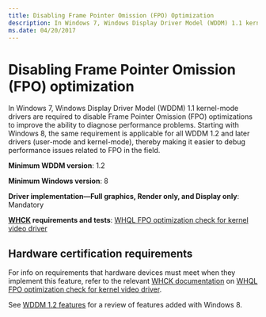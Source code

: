 ```yaml
---
title: Disabling Frame Pointer Omission (FPO) Optimization
description: In Windows 7, Windows Display Driver Model (WDDM) 1.1 kernel-mode drivers are required to disable Frame Pointer Omission (FPO) optimizations to improve the ability to diagnose performance problems.
ms.date: 04/20/2017
---
```


# Disabling Frame Pointer Omission (FPO) optimization


In Windows 7, Windows Display Driver Model (WDDM) 1.1 kernel-mode drivers are required to disable Frame Pointer Omission (FPO) optimizations to improve the ability to diagnose performance problems. Starting with Windows 8, the same requirement is applicable for all WDDM 1.2 and later drivers (user-mode and kernel-mode), thereby making it easier to debug performance issues related to FPO in the field.

**Minimum WDDM version**: 1.2

**Minimum Windows version**: 8

**Driver implementation—Full graphics, Render only, and Display only**: Mandatory

**[WHCK](/windows-hardware/test/hlk/windows-hardware-lab-kit) requirements and tests**: [WHQL FPO optimization check for kernel video driver](/windows-hardware/test/hlk/testref/2ad364ea-73db-47b6-a627-dea13e7c17d2)


 

## <span id="Hardware_certification_requirements"></span><span id="hardware_certification_requirements"></span><span id="HARDWARE_CERTIFICATION_REQUIREMENTS"></span>Hardware certification requirements


For info on requirements that hardware devices must meet when they implement this feature, refer to the relevant [WHCK documentation](/windows-hardware/test/hlk/windows-hardware-lab-kit) on [WHQL FPO optimization check for kernel video driver](/windows-hardware/test/hlk/testref/2ad364ea-73db-47b6-a627-dea13e7c17d2).

See [WDDM 1.2 features](wddm-v1-2-features.md) for a review of features added with Windows 8.

 

